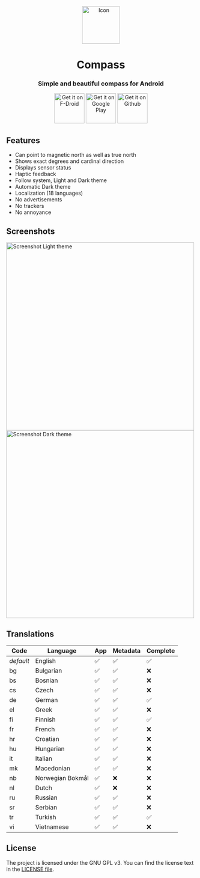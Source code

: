 <div align="center">

<img src="fastlane/metadata/android/en-US/images/icon.png" alt="Icon" height="100"/>

# Compass

### Simple and beautiful compass for Android

[<img src="https://fdroid.gitlab.io/artwork/badge/get-it-on.png"
alt="Get it on F-Droid"
height="80">](https://f-droid.org/packages/com.bobek.compass/)
[<img src="https://play.google.com/intl/en_us/badges/images/generic/en-play-badge.png"
alt="Get it on Google Play"
height="80">](https://play.google.com/store/apps/details?id=com.bobek.compass)
[<img src="https://i.ibb.co/q0mdc4Z/get-it-on-github.png"
alt="Get it on Github"
height="80">](https://github.com/Kr0oked/Compass/releases/latest)

</div>

## Features

* Can point to magnetic north as well as true north
* Shows exact degrees and cardinal direction
* Displays sensor status
* Haptic feedback
* Follow system, Light and Dark theme
* Automatic Dark theme
* Localization (18 languages)
* No advertisements
* No trackers
* No annoyance

## Screenshots

<div>
<img src="fastlane/metadata/android/en-US/images/phoneScreenshots/1.png" alt="Screenshot Light theme" height="500"/>
<img src="fastlane/metadata/android/en-US/images/phoneScreenshots/2.png" alt="Screenshot Dark theme" height="500"/>
</div>

## Translations

| Code      | Language         | App                | Metadata           | Complete           |
|-----------|------------------|--------------------|--------------------|--------------------|
| *default* | English          | :white_check_mark: | :white_check_mark: | :white_check_mark: |
| bg        | Bulgarian        | :white_check_mark: | :white_check_mark: | :x:                |
| bs        | Bosnian          | :white_check_mark: | :white_check_mark: | :x:                |
| cs        | Czech            | :white_check_mark: | :white_check_mark: | :x:                |
| de        | German           | :white_check_mark: | :white_check_mark: | :white_check_mark: |
| el        | Greek            | :white_check_mark: | :white_check_mark: | :x:                |
| fi        | Finnish          | :white_check_mark: | :white_check_mark: | :white_check_mark: |
| fr        | French           | :white_check_mark: | :white_check_mark: | :x:                |
| hr        | Croatian         | :white_check_mark: | :white_check_mark: | :x:                |
| hu        | Hungarian        | :white_check_mark: | :white_check_mark: | :x:                |
| it        | Italian          | :white_check_mark: | :white_check_mark: | :x:                |
| mk        | Macedonian       | :white_check_mark: | :white_check_mark: | :x:                |
| nb        | Norwegian Bokmål | :white_check_mark: | :x:                | :x:                |
| nl        | Dutch            | :white_check_mark: | :x:                | :x:                |
| ru        | Russian          | :white_check_mark: | :white_check_mark: | :x:                |
| sr        | Serbian          | :white_check_mark: | :white_check_mark: | :x:                |
| tr        | Turkish          | :white_check_mark: | :white_check_mark: | :white_check_mark: |
| vi        | Vietnamese       | :white_check_mark: | :white_check_mark: | :x:                |

## License

The project is licensed under the GNU GPL v3. 
You can find the license text in the [LICENSE file](LICENSE).
